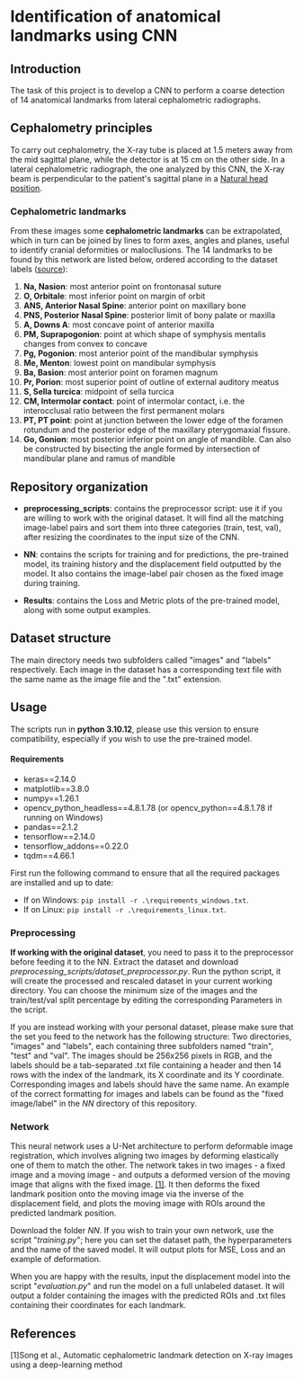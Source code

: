 # Identification of anatomical landmarks using CNN

## Introduction
The task of this project is to develop a CNN to perform a coarse detection of 14 anatomical landmarks from lateral cephalometric radiographs.

## Cephalometry principles
To carry out cephalometry, the X-ray tube is placed at 1.5 meters away from the mid sagittal plane, while the detector is at 15 cm on the other side.
In a lateral cephalometric radiograph, the one analyzed by this CNN, the X-ray beam is perpendicular to the patient's sagittal plane in a [Natural head position](https://en.wikipedia.org/wiki/Natural_head_position).

### Cephalometric landmarks
From these images some **cephalometric landmarks** can be extrapolated, which in turn can be joined by lines to form axes, angles and planes, useful to identify cranial deformities or malocllusions.
The 14 landmarks to be found by this network are listed below, ordered according to the dataset labels ([source](https://en.wikipedia.org/wiki/Cephalometric_analysis#Cephalometric_landmarks)):
1. **Na, Nasion**: most anterior point on frontonasal suture
2. **O, Orbitale**: most inferior point on margin of orbit
3. **ANS, Anterior Nasal Spine**: anterior point on maxillary bone
4. **PNS, Posterior Nasal Spine**: posterior limit of bony palate or maxilla
5. **A, Downs A**: most concave point of anterior maxilla
6. **PM, Suprapogonion**: point at which shape of symphysis mentalis changes from convex to concave
7. **Pg, Pogonion**: most anterior point of the mandibular symphysis
8. **Me, Menton**: lowest point on mandibular symphysis
9. **Ba, Basion**: most anterior point on foramen magnum
10. **Pr, Porion**: most superior point of outline of external auditory meatus
11. **S, Sella turcica**: midpoint of sella turcica
12. **CM, Intermolar contact**: point of intermolar contact, i.e. the interocclusal ratio between the first permanent molars
13. **PT, PT point**: point at junction between the lower edge of the foramen rotundum and the posterior edge of the maxillary pterygomaxial fissure.
14. **Go, Gonion**: most posterior inferior point on angle of mandible. Can also be constructed by bisecting the angle formed by intersection of mandibular plane and ramus of mandible

## Repository organization
* **preprocessing_scripts**: contains the preprocessor script: use it if you are willing to work with the original dataset. It will find all the matching image-label pairs and sort them into three categories (train, test, val), after resizing the coordinates to the input size of the CNN.

* **NN**: contains the scripts for training and for predictions, the pre-trained model, its training history and the displacement field outputted by the model. It also contains the image-label pair chosen as the fixed image during training.

* **Results**: contains the Loss and Metric plots of the pre-trained model, along with some output examples.
  
## Dataset structure
The main directory needs two subfolders called "images" and "labels" respectively. Each image in the dataset has a corresponding text file with the same name as the image file and the ".txt" extension.

## Usage
The scripts run in **python 3.10.12**, please use this version to ensure compatibility, especially if you wish to use the pre-trained model.

#### Requirements
- keras==2.14.0
- matplotlib==3.8.0
- numpy==1.26.1
- opencv_python_headless==4.8.1.78 (or opencv_python==4.8.1.78 if running on Windows)
- pandas==2.1.2
- tensorflow==2.14.0
- tensorflow_addons==0.22.0
- tqdm==4.66.1

First run the following command to ensure that all the required packages are installed and up to date:
* If on Windows: `pip install -r .\requirements_windows.txt`.
* If on Linux: `pip install -r .\requirements_linux.txt`.

### Preprocessing
**If working with the original dataset**, you need to pass it to the preprocessor before feeding it to the NN.
Extract the dataset and download *preprocessing_scripts/dataset_preprocessor.py*. Run the python script, it will create the processed and rescaled dataset in your current working directory. You can choose the minimum size of the images and the train/test/val split percentage by editing the corresponding Parameters in the script.

If you are instead working with your personal dataset, please make sure that the set you feed to the network has the following structure:
Two directories, "images" and "labels", each containing three subfolders named "train", "test" and "val".
The images should be 256x256 pixels in RGB, and the labels should be a tab-separated .txt file containing a header and then 14 rows with the index of the landmark, its X coordinate and its Y coordinate. Corresponding images and labels should have the same name.
An example of the correct formatting for images and labels can be found as the "fixed image/label" in the *NN* directory of this repository.

### Network
This neural network uses a U-Net architecture to perform deformable image registration, which involves aligning two images by deforming elastically one of them to match the other. The network takes in two images - a fixed image and a moving image - and outputs a deformed version of the moving image that aligns with the fixed image. [[1]](#1).
It then deforms the fixed landmark position onto the moving image via the inverse of the displacement field, and plots the moving image with ROIs around the predicted landmark position.

Download the folder *NN*. If you wish to train your own network, use the script "*training.py*"; here you can set the dataset path, the hyperparameters and the name of the saved model. It will output plots for MSE, Loss and an example of deformation.

When you are happy with the results, input the displacement model into the script "*evaluation.py*" and run the model on a full unlabeled dataset. It will output a folder containing the images with the predicted ROIs and .txt files containing their coordinates for each landmark.

## References
<a id="1">[1]</a>Song et al., Automatic cephalometric landmark detection on X-ray images using a deep-learning method